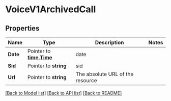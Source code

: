 # VoiceV1ArchivedCall

## Properties
Name | Type | Description | Notes
------------ | ------------- | ------------- | -------------
**Date** | Pointer to [**time.Time**](time.Time.md) | date |
**Sid** | Pointer to **string** | sid |
**Url** | Pointer to **string** | The absolute URL of the resource |

[[Back to Model list]](../README.md#documentation-for-models) [[Back to API list]](../README.md#documentation-for-api-endpoints) [[Back to README]](../README.md)


